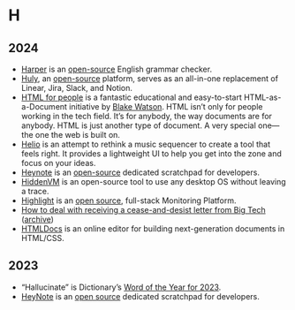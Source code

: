 # H

## 2024

- [Harper](https://writewithharper.com) is an [open-source](https://github.com/elijah-potter/harper) English grammar checker.
- [Huly](https://huly.io), an [open-source](https://github.com/hcengineering/platform) platform, serves as an all-in-one replacement of Linear, Jira, Slack, and Notion.
- [HTML for people](https://htmlforpeople.com) is a fantastic educational and easy-to-start HTML-as-a-Document initiative by [Blake Watson](https://blakewatson.com). HTML isn’t only for people working in the tech field. It’s for anybody, the way documents are for anybody. HTML is just another type of document. A very special one—the one the web is built on.
- [Helio](https://helio.fm) is an attempt to rethink a music sequencer to create a tool that feels right. It provides a lightweight UI to help you get into the zone and focus on your ideas.
- [Heynote](https://heynote.com) is an [open-source](https://github.com/heyman/heynote/) dedicated scratchpad for developers.
- [HiddenVM](https://github.com/aforensics/HiddenVM) is an open-source tool to use any desktop OS without leaving a trace.
- [Highlight](https://www.highlight.io) is an [open source](https://github.com/highlight/highlight/), full-stack Monitoring Platform.
- [How to deal with receiving a cease-and-desist letter from Big Tech](https://12challenges.substack.com/p/how-to-deal-with-receiving-a-cease) ([archive](https://archive.ph/sKodT))
- [HTMLDocs](https://htmldocs.com) is an online editor for building next-generation documents in HTML/CSS.

## 2023

- “Hallucinate” is Dictionary’s [Word of the Year for 2023](https://content.dictionary.com/word-of-the-year-2023/).
- [HeyNote](https://heynote.com) is an [open source](https://github.com/heyman/heynote) dedicated scratchpad for developers.